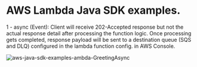 # AWS Lambda Java SDK examples.

 
 1 -   async (Event): Client will receive 202-Accepted response but not the actual response detail after processing the function logic. Once processing gets completed, response payload will be sent to a destination queue (SQS and DLQ) configured in the lambda function config. in AWS Console.
 

![aws-java-sdk-examples-ambda-GreetingAsync](https://user-images.githubusercontent.com/5312958/166472905-f97aaf7d-a08f-43b5-a26a-18eb6bcdf9ba.svg)



